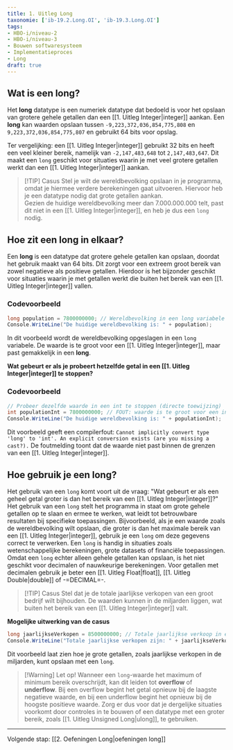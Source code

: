 ```yaml
---
title: 1. Uitleg Long
taxonomie: ['ib-19.2.Long.OI', 'ib-19.3.Long.OI']
tags:
- HBO-i/niveau-2
- HBO-i/niveau-3
- Bouwen softwaresysteem
- Implementatieproces
- Long
draft: true 
---
```


## Wat is een long?
Het **long** datatype is een numeriek datatype dat bedoeld is voor het opslaan van grotere gehele getallen dan een [[1. Uitleg Integer|integer]] aankan. Een **long** kan waarden opslaan tussen `-9,223,372,036,854,775,808` en `9,223,372,036,854,775,807` en gebruikt 64 bits voor opslag.

Ter vergelijking: een [[1. Uitleg Integer|integer]] gebruikt 32 bits en heeft een veel kleiner bereik, namelijk van `-2,147,483,648` tot `2,147,483,647`. Dit maakt een `long` geschikt voor situaties waarin je met veel grotere getallen werkt dan een [[1. Uitleg Integer|integer]] aankan.

> [!TIP] Casus
> Stel je wilt de wereldbevolking opslaan in je programma, omdat je hiermee verdere berekeningen gaat uitvoeren. Hiervoor heb je een datatype nodig dat grote getallen aankan.  
> Gezien de huidige wereldbevolking meer dan 7.000.000.000 telt, past dit niet in een [[1. Uitleg Integer|integer]], en heb je dus een `long` nodig.

## Hoe zit een long in elkaar?
Een **long** is een datatype dat grotere gehele getallen kan opslaan, doordat het gebruik maakt van 64 bits. Dit zorgt voor een extreem groot bereik van zowel negatieve als positieve getallen. Hierdoor is het bijzonder geschikt voor situaties waarin je met getallen werkt die buiten het bereik van een [[1. Uitleg Integer|integer]] vallen.

### Codevoorbeeld
```csharp
long population = 7800000000; // Wereldbevolking in een long variabele
Console.WriteLine("De huidige wereldbevolking is: " + population);
```

In dit voorbeeld wordt de wereldbevolking opgeslagen in een `long` variabele. De waarde is te groot voor een [[1. Uitleg Integer|integer]], maar past gemakkelijk in een **long**.

**Wat gebeurt er als je probeert hetzelfde getal in een [[1. Uitleg Integer|integer]] te stoppen?**
### Codevoorbeeld
```csharp
// Probeer dezelfde waarde in een int te stoppen (directe toewijzing)
int populationInt = 7800000000; // FOUT: waarde is te groot voor een int
Console.WriteLine("De huidige wereldbevolking is: " + populationInt);
```

Dit voorbeeld geeft een compilerfout:
`Cannot implicitly convert type 'long' to 'int'. An explicit conversion exists (are you missing a cast?).`
De foutmelding toont dat de waarde niet past binnen de grenzen van een [[1. Uitleg Integer|integer]].

## Hoe gebruik je een long?
Het gebruik van een `long` komt voort uit de vraag: "Wat gebeurt er als een geheel getal groter is dan het bereik van een [[1. Uitleg Integer|integer]]?" Het gebruik van een `long` stelt het programma in staat om grote gehele getallen op te slaan en ermee te werken, wat leidt tot betrouwbare resultaten bij specifieke toepassingen. Bijvoorbeeld, als je een waarde zoals de wereldbevolking wilt opslaan, die groter is dan het maximale bereik van een [[1. Uitleg Integer|integer]], gebruik je een `long` om deze gegevens correct te verwerken.
Een `long` is handig in situaties zoals wetenschappelijke berekeningen, grote datasets of financiële toepassingen. Omdat een `long` echter alleen gehele getallen kan opslaan, is het niet geschikt voor decimalen of nauwkeurige berekeningen. Voor getallen met decimalen gebruik je beter een [[1. Uitleg Float|float]], [[1. Uitleg Double|double]] of -=DECIMAL=-.

> [!TIP] Casus
> Stel dat je de totale jaarlijkse verkopen van een groot bedrijf wilt bijhouden. De waarden kunnen in de miljarden liggen, wat buiten het bereik van een [[1. Uitleg Integer|integer]] valt.

**Mogelijke uitwerking van de casus**
```csharp
long jaarlijkseVerkopen = 8500000000; // Totale jaarlijkse verkoop in een long variabele
Console.WriteLine("Totale jaarlijkse verkopen zijn: " + jaarlijkseVerkopen + " euro");
```

Dit voorbeeld laat zien hoe je grote getallen, zoals jaarlijkse verkopen in de miljarden, kunt opslaan met een `long`.

> [!Warning] Let op!
> Wanneer een `long`-waarde het maximum of minimum bereik overschrijdt, kan dit leiden tot **overflow** of **underflow**. Bij een overflow begint het getal opnieuw bij de laagste negatieve waarde, en bij een underflow begint het opnieuw bij de hoogste positieve waarde. Zorg er dus voor dat je dergelijke situaties voorkomt door controles in te bouwen of een datatype met een groter bereik, zoals [[1. Uitleg Unsigned Long|ulong]], te gebruiken.

---

Volgende stap: [[2. Oefeningen Long|oefeningen long]]
